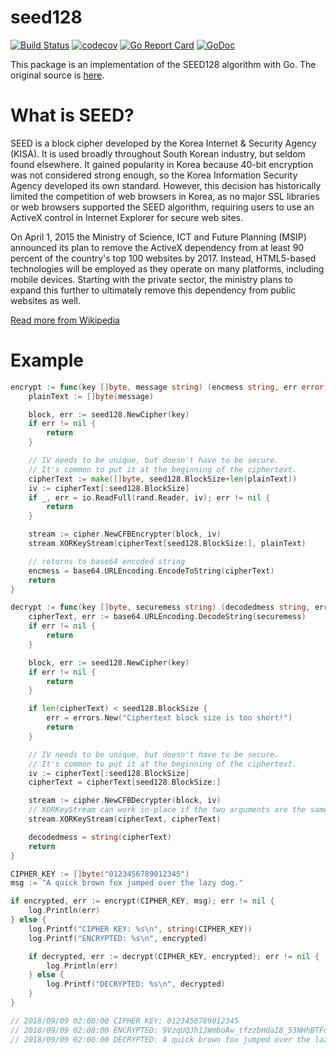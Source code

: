 # seed128
[![Build Status](https://travis-ci.org/geeksbaek/seed128.svg?branch=master)](https://travis-ci.org/geeksbaek/seed128)
[![codecov](https://codecov.io/gh/geeksbaek/seed128/branch/master/graph/badge.svg)](https://codecov.io/gh/geeksbaek/seed128)
[![Go Report Card](https://goreportcard.com/badge/github.com/geeksbaek/seed128)](https://goreportcard.com/report/github.com/geeksbaek/seed128)
[![GoDoc](https://godoc.org/github.com/geeksbaek/seed128?status.svg)](https://godoc.org/github.com/geeksbaek/seed128)

This package is an implementation of the SEED128 algorithm with Go. The original source is [here](https://seed.kisa.or.kr/iwt/ko/bbs/EgovReferenceDetail.do?bbsId=BBSMSTR_000000000002&nttId=34&pageIndex=1&searchCnd=&searchWrd=).

# What is SEED?

SEED is a block cipher developed by the Korea Internet & Security Agency (KISA). It is used broadly throughout South Korean industry, but seldom found elsewhere. It gained popularity in Korea because 40-bit encryption was not considered strong enough, so the Korea Information Security Agency developed its own standard. However, this decision has historically limited the competition of web browsers in Korea, as no major SSL libraries or web browsers supported the SEED algorithm, requiring users to use an ActiveX control in Internet Explorer for secure web sites.

On April 1, 2015 the Ministry of Science, ICT and Future Planning (MSIP) announced its plan to remove the ActiveX dependency from at least 90 percent of the country's top 100 websites by 2017. Instead, HTML5-based technologies will be employed as they operate on many platforms, including mobile devices. Starting with the private sector, the ministry plans to expand this further to ultimately remove this dependency from public websites as well.

[Read more from Wikipedia](https://en.wikipedia.org/wiki/SEED)

# Example

```go
encrypt := func(key []byte, message string) (encmess string, err error) {
    plainText := []byte(message)

    block, err := seed128.NewCipher(key)
    if err != nil {
        return
    }

    // IV needs to be unique, but doesn't have to be secure.
    // It's common to put it at the beginning of the ciphertext.
    cipherText := make([]byte, seed128.BlockSize+len(plainText))
    iv := cipherText[:seed128.BlockSize]
    if _, err = io.ReadFull(rand.Reader, iv); err != nil {
        return
    }

    stream := cipher.NewCFBEncrypter(block, iv)
    stream.XORKeyStream(cipherText[seed128.BlockSize:], plainText)

    // returns to base64 encoded string
    encmess = base64.URLEncoding.EncodeToString(cipherText)
    return
}

decrypt := func(key []byte, securemess string) (decodedmess string, err error) {
    cipherText, err := base64.URLEncoding.DecodeString(securemess)
    if err != nil {
        return
    }

    block, err := seed128.NewCipher(key)
    if err != nil {
        return
    }

    if len(cipherText) < seed128.BlockSize {
        err = errors.New("Ciphertext block size is too short!")
        return
    }

    // IV needs to be unique, but doesn't have to be secure.
    // It's common to put it at the beginning of the ciphertext.
    iv := cipherText[:seed128.BlockSize]
    cipherText = cipherText[seed128.BlockSize:]

    stream := cipher.NewCFBDecrypter(block, iv)
    // XORKeyStream can work in-place if the two arguments are the same.
    stream.XORKeyStream(cipherText, cipherText)

    decodedmess = string(cipherText)
    return
}

CIPHER_KEY := []byte("0123456789012345")
msg := "A quick brown fox jumped over the lazy dog."

if encrypted, err := encrypt(CIPHER_KEY, msg); err != nil {
    log.Println(err)
} else {
    log.Printf("CIPHER KEY: %s\n", string(CIPHER_KEY))
    log.Printf("ENCRYPTED: %s\n", encrypted)

    if decrypted, err := decrypt(CIPHER_KEY, encrypted); err != nil {
        log.Println(err)
    } else {
        log.Printf("DECRYPTED: %s\n", decrypted)
    }
}

// 2018/09/09 02:00:00 CIPHER KEY: 0123456789012345
// 2018/09/09 02:00:00 ENCRYPTED: 9VzqUQJh1JWmboAw_tfzzbHdaI8_53NHhBTFoNFPiPn4fqe_G44K0xQpYRyqRWAIp9ao-6OnTkJCh08=
// 2018/09/09 02:00:00 DECRYPTED: A quick brown fox jumped over the lazy dog.

```
